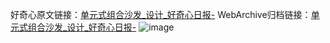 好奇心原文链接：[单元式组合沙发_设计_好奇心日报-](https://www.qdaily.com/articles/9227.html)
WebArchive归档链接：[单元式组合沙发_设计_好奇心日报-](http://web.archive.org/web/20190623153915/https://www.qdaily.com/articles/9227.html)
![image](http://ww3.sinaimg.cn/large/007d5XDpgy1g3vevvr79gj30u02aowkc)